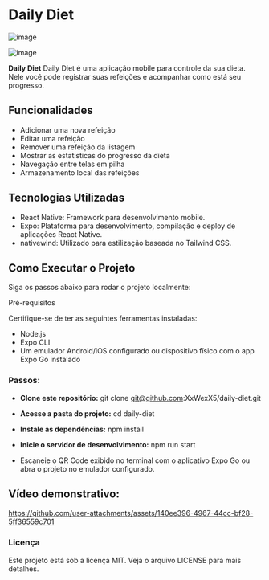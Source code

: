 # Daily Diet

![image](https://github.com/user-attachments/assets/a6ec04fb-18e7-4ddc-a992-bb1e769cea01)

![image](https://github.com/user-attachments/assets/752c73ea-db02-4887-a72f-0c1c02ab05b3)

**Daily Diet** Daily Diet é uma aplicação mobile para controle da sua dieta. Nele você pode registrar suas refeições e acompanhar como está seu progresso.

## Funcionalidades

- Adicionar uma nova refeição
- Editar uma refeição
- Remover uma refeição da listagem
- Mostrar as estatísticas do progresso da dieta
- Navegação entre telas em pilha
- Armazenamento local das refeições

## Tecnologias Utilizadas

- React Native: Framework para desenvolvimento mobile.
- Expo: Plataforma para desenvolvimento, compilação e deploy de aplicações React Native.
- nativewind: Utilizado para estilização baseada no Tailwind CSS.

## Como Executar o Projeto

Siga os passos abaixo para rodar o projeto localmente:

Pré-requisitos

Certifique-se de ter as seguintes ferramentas instaladas:

- Node.js
- Expo CLI
- Um emulador Android/iOS configurado ou dispositivo físico com o app Expo Go instalado

### Passos:

- **Clone este repositório:**
git clone git@github.com:XxWexX5/daily-diet.git

- **Acesse a pasta do projeto:**
cd daily-diet

- **Instale as dependências:**
npm install

- **Inicie o servidor de desenvolvimento:**
npm run start

- Escaneie o QR Code exibido no terminal com o aplicativo Expo Go ou abra o projeto no emulador configurado.

## Vídeo demonstrativo:

https://github.com/user-attachments/assets/140ee396-4967-44cc-bf28-5ff36559c701

### Licença

Este projeto está sob a licença MIT. Veja o arquivo LICENSE para mais detalhes.
